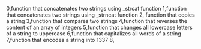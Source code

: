 0,function that concatenates two strings using _strcat function
1,function that concatenates two strings using _strncat function
2, function that copies a string
3,function that compares two strings
4,function that reverses the content of an array of integers
5,function that changes all lowercase letters of a string to uppercase
6,function that capitalizes all words of a string
7,function that encodes a string into 1337
8,
